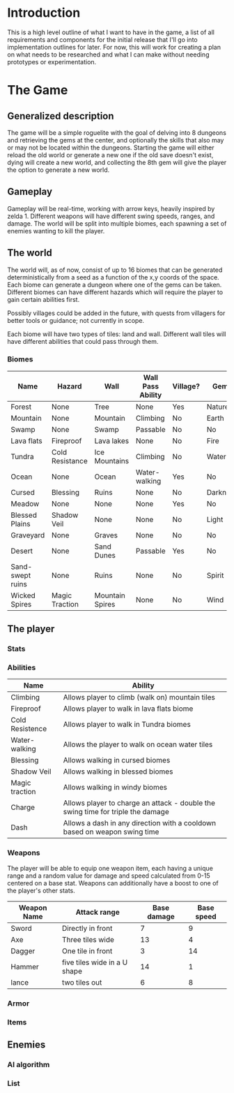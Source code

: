 # Introduction
This is a high level outline of what I want to have in the game, a list of all requirements and components for the initial release that I'll go into implementation outlines for later. For now, this will work for creating a plan on what needs to be researched and what I can make without needing prototypes or experimentation.

# The Game
## Generalized description
The game will be a simple roguelite with the goal of delving into 8 dungeons and retrieving the gems at the center, and optionally the skills that also may or may not be located within the dungeons. Starting the game will either reload the old world or generate a new one if the old save doesn't exist, dying will create a new world, and collecting the 8th gem will give the player the option to generate a new world.

## Gameplay
Gameplay will be real-time, working with arrow keys, heavily inspired by zelda 1. Different weapons will have different swing speeds, ranges, and damage. The world will be split into multiple biomes, each spawning a set of enemies wanting to kill the player. 

## The world
The world will, as of now, consist of up to 16 biomes that can be generated deterministically from a seed as a function of the x,y coords of the space. Each biome can generate a dungeon where one of the gems can be taken. Different biomes can have different hazards which will require the player to gain certain abilities first.

Possibly villages could be added in the future, with quests from villagers for better tools or guidance; not currently in scope.

Each biome will have two types of tiles: land and wall. Different wall tiles will have different abilities that could pass through them.

### Biomes
| Name | Hazard | Wall | Wall Pass Ability | Village? | Gem? |
|------|--------|------|-------------------|----------|------|
| Forest | None | Tree | None | Yes | Nature |
| Mountain | None | Mountain | Climbing | No | Earth |
| Swamp | None | Swamp | Passable | No | No |
| Lava flats | Fireproof | Lava lakes | None | No | Fire |
| Tundra | Cold Resistance | Ice Mountains | Climbing | No | Water |
| Ocean | None | Ocean | Water-walking | Yes | No |
| Cursed | Blessing | Ruins | None | No | Darkness |
| Meadow | None | None | None | Yes | No |
| Blessed Plains | Shadow Veil | None | None | No | Light |
| Graveyard | None | Graves | None | No | No |
| Desert | None | Sand Dunes | Passable | Yes | No |
| Sand-swept ruins | None | Ruins | None | No | Spirit |
| Wicked Spires | Magic Traction | Mountain Spires | None | No | Wind |  
 

## The player

### Stats

### Abilities

| Name | Ability |
|------|---------|
| Climbing | Allows player to climb (walk on) mountain tiles |
| Fireproof | Allows player to walk in lava flats biome |
| Cold Resistence | Allows player to walk in Tundra biomes |
| Water-walking | Allows the player to walk on ocean water tiles |
| Blessing | Allows walking in cursed biomes |
| Shadow Veil | Allows walking in blessed biomes |
| Magic traction | Allows walking in windy biomes |
| Charge | Allows player to charge an attack - double the swing time for triple the damage |
| Dash | Allows a dash in any direction with a cooldown based on weapon swing time |

### Weapons
The player will be able to equip one weapon item, each having a unique range and a random value for damage and speed calculated from 0-15 centered on a base stat.
Weapons can additionally have a boost to one of the player's other stats.

| Weapon Name | Attack range | Base damage | Base speed |
|-------------|--------------|-------------|------------|
| Sword | Directly in front  | 7 | 9 |
| Axe | Three tiles wide | 13 | 4 |
| Dagger | One tile in front | 3 | 14 |
| Hammer | five tiles wide in a U shape | 14 | 1 |  
| lance | two tiles out | 6 | 8 |

### Armor

### Items

## Enemies

### AI algorithm

### List
